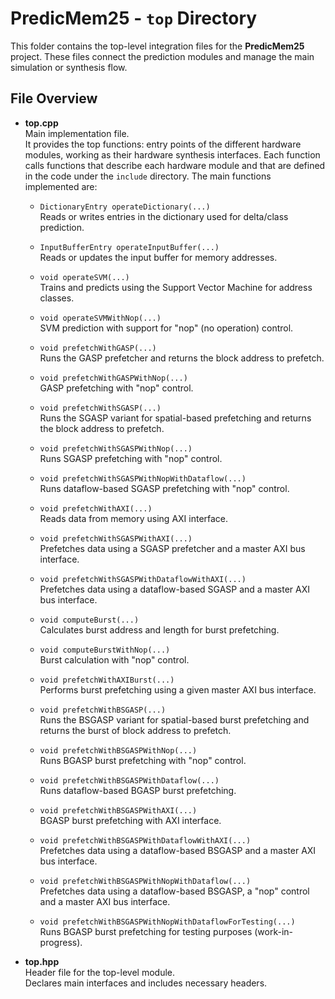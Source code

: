 # PredicMem25 - `top` Directory

This folder contains the top-level integration files for the **PredicMem25** project. These files connect the prediction modules and manage the main simulation or synthesis flow.

## File Overview

- **top.cpp**  
  Main implementation file.  
  It provides the top functions: entry points of the different hardware modules, working as their hardware synthesis interfaces. Each function calls functions that describe each hardware module and that are defined in the code under the `include` directory. 
  The main functions implemented are:

  - `DictionaryEntry operateDictionary(...)`  
    Reads or writes entries in the dictionary used for delta/class prediction.

  - `InputBufferEntry operateInputBuffer(...)`  
    Reads or updates the input buffer for memory addresses.

  - `void operateSVM(...)`  
    Trains and predicts using the Support Vector Machine for address classes.

  - `void operateSVMWithNop(...)`  
    SVM prediction with support for "nop" (no operation) control.

  - `void prefetchWithGASP(...)`  
    Runs the GASP prefetcher and returns the block address to prefetch.

  - `void prefetchWithGASPWithNop(...)`  
    GASP prefetching with "nop" control.

  - `void prefetchWithSGASP(...)`  
    Runs the SGASP variant for spatial-based prefetching and returns the block address to prefetch.

  - `void prefetchWithSGASPWithNop(...)`  
    Runs SGASP prefetching with "nop" control.

  - `void prefetchWithSGASPWithNopWithDataflow(...)`  
    Runs dataflow-based SGASP prefetching with "nop" control.

  - `void prefetchWithAXI(...)`  
    Reads data from memory using AXI interface.

  - `void prefetchWithSGASPWithAXI(...)`  
    Prefetches data using a SGASP prefetcher and a master AXI bus interface.

  - `void prefetchWithSGASPWithDataflowWithAXI(...)`  
    Prefetches data using a dataflow-based SGASP and a master AXI bus interface.

  - `void computeBurst(...)`  
    Calculates burst address and length for burst prefetching.

  - `void computeBurstWithNop(...)`  
    Burst calculation with "nop" control.

  - `void prefetchWithAXIBurst(...)`  
    Performs burst prefetching using a given master AXI bus interface.

  - `void prefetchWithBSGASP(...)`  
    Runs the BSGASP variant for spatial-based burst prefetching and returns the burst of block address to prefetch.

  - `void prefetchWithBSGASPWithNop(...)`  
    Runs BGASP burst prefetching with "nop" control.

  - `void prefetchWithBSGASPWithDataflow(...)`  
    Runs dataflow-based BGASP burst prefetching.

  - `void prefetchWithBSGASPWithAXI(...)`  
    BGASP burst prefetching with AXI interface.

  - `void prefetchWithBSGASPWithDataflowWithAXI(...)`  
    Prefetches data using a dataflow-based BSGASP and a master AXI bus interface.

  - `void prefetchWithBSGASPWithNopWithDataflow(...)`  
    Prefetches data using a dataflow-based BSGASP, a "nop" control and a master AXI bus interface.

  - `void prefetchWithBSGASPWithNopWithDataflowForTesting(...)`  
    Runs BGASP burst prefetching for testing purposes (work-in-progress).

- **top.hpp**  
  Header file for the top-level module.  
  Declares main interfaces and includes necessary headers.
